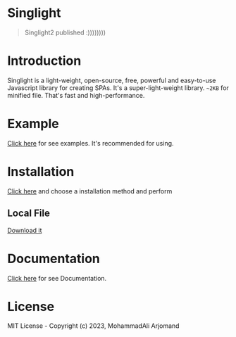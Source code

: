 # Singlight
> Singlight2 published :))))))))

# Introduction
Singlight is a light-weight, open-source, free, powerful and easy-to-use Javascript library for creating SPAs. It's a super-light-weight library. `~2KB` for minified file. That's fast and high-performance.
# Example
[Click here](Unknown) for see examples. It's recommended for using.

# Installation
[Click here](https://github.com/mohammadali-arjomand/singlightjs/wiki/Installation) and choose a installation method and perform

## Local File
[Download it](https://github.com/mohammadali-arjomand/singlightjs/blob/master/scripts/singlight.min.js)
# Documentation
[Click here](Unknown) for see Documentation.

# License
MIT License - Copyright (c) 2023, MohammadAli Arjomand
